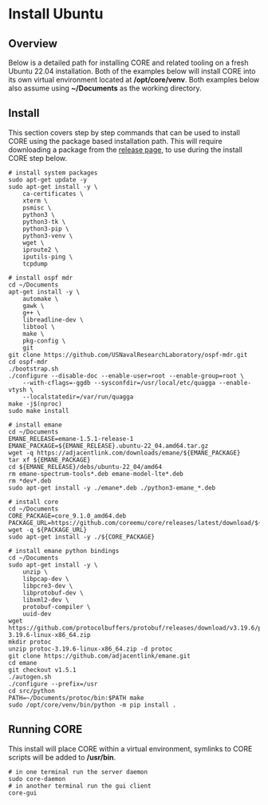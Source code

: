 # Install Ubuntu

## Overview

Below is a detailed path for installing CORE and related tooling on a fresh
Ubuntu 22.04 installation. Both of the examples below will install CORE into its
own virtual environment located at **/opt/core/venv**. Both examples below
also assume using **~/Documents** as the working directory.

## Install

This section covers step by step commands that can be used to install CORE using
the package based installation path. This will require downloading a package from the
[release page](https://github.com/coreemu/core/releases), to use during the install CORE step below.

``` shell
# install system packages
sudo apt-get update -y
sudo apt-get install -y \
    ca-certificates \
    xterm \
    psmisc \
    python3 \
    python3-tk \
    python3-pip \
    python3-venv \
    wget \
    iproute2 \
    iputils-ping \
    tcpdump

# install ospf mdr
cd ~/Documents
apt-get install -y \
    automake \
    gawk \
    g++ \
    libreadline-dev \
    libtool \
    make \
    pkg-config \
    git
git clone https://github.com/USNavalResearchLaboratory/ospf-mdr.git
cd ospf-mdr
./bootstrap.sh
./configure --disable-doc --enable-user=root --enable-group=root \
    --with-cflags=-ggdb --sysconfdir=/usr/local/etc/quagga --enable-vtysh \
    --localstatedir=/var/run/quagga
make -j$(nproc)
sudo make install

# install emane
cd ~/Documents
EMANE_RELEASE=emane-1.5.1-release-1
EMANE_PACKAGE=${EMANE_RELEASE}.ubuntu-22_04.amd64.tar.gz
wget -q https://adjacentlink.com/downloads/emane/${EMANE_PACKAGE}
tar xf ${EMANE_PACKAGE}
cd ${EMANE_RELEASE}/debs/ubuntu-22_04/amd64
rm emane-spectrum-tools*.deb emane-model-lte*.deb
rm *dev*.deb
sudo apt-get install -y ./emane*.deb ./python3-emane_*.deb

# install core
cd ~/Documents
CORE_PACKAGE=core_9.1.0_amd64.deb
PACKAGE_URL=https://github.com/coreemu/core/releases/latest/download/${CORE_PACKAGE}
wget -q ${PACKAGE_URL}
sudo apt-get install -y ./${CORE_PACKAGE}

# install emane python bindings
cd ~/Documents
sudo apt-get install -y \
    unzip \
    libpcap-dev \
    libpcre3-dev \
    libprotobuf-dev \
    libxml2-dev \
    protobuf-compiler \
    uuid-dev
wget https://github.com/protocolbuffers/protobuf/releases/download/v3.19.6/protoc-3.19.6-linux-x86_64.zip
mkdir protoc
unzip protoc-3.19.6-linux-x86_64.zip -d protoc
git clone https://github.com/adjacentlink/emane.git
cd emane
git checkout v1.5.1
./autogen.sh
./configure --prefix=/usr
cd src/python
PATH=~/Documents/protoc/bin:$PATH make
sudo /opt/core/venv/bin/python -m pip install .
```

## Running CORE

This install will place CORE within a virtual environment, symlinks to CORE scripts will be added to **/usr/bin**.

```shell
# in one terminal run the server daemon
sudo core-daemon
# in another terminal run the gui client
core-gui
```
